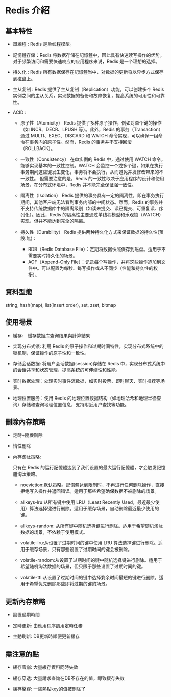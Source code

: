# Redis 介紹

## 基本特性

+ 單線程 : Redis 是单线程模型。

+ 記憶體存储：Redis 将数据存储在記憶體中，因此具有快速读写操作的优势。对于频繁访问和需要快速响应的应用程序来说，Redis 是一个理想的选择。

+ 持久化 : Redis 所有数据保存在記憶體当中，对数据的更新将以异步方式保存到磁盘上。

+ 主从复制 : Redis 提供了主从复制（Replication）功能，可以创建多个 Redis 实例之间的主从关系，实现数据的备份和故障恢复，提高系统的可用性和可靠性。

+ ACID :

    +  原子性（Atomicity）
    Redis 提供了多种原子操作，例如对单个键的操作（如 INCR、DECR、LPUSH 等）。此外，Redis 的事务（Transaction）通过 MULTI、EXEC、DISCARD 和 WATCH 命令实现，可以确保一组命令在事务内的原子性。然而，Redis 的事务并不支持回滚（ROLLBACK）。

    + 一致性（Consistency）
    在单实例的 Redis 中，通过使用 WATCH 命令，能够实现基本的一致性控制。WATCH 会监控一个或多个键，如果在执行事务期间这些键发生变化，事务将不会执行，从而避免并发修改带来的不一致性。 但需要注意的是，Redis 的一致性取决于应用程序的设计和使用场景，在分布式环境中，Redis 并不能完全保证强一致性。

    + 隔离性（Isolation）
    Redis 提供的事务具有一定的隔离性，即在事务执行期间，其他客户端无法看到事务内部的中间状态。然而，Redis 的事务并不支持传统数据库中的隔离级别（如读未提交、读已提交、可重复读、序列化）。因此，Redis 的隔离性主要通过单线程模型和乐观锁（WATCH）实现，但并不能达到完全的隔离。

    + 持久性（Durability）
    Redis 提供两种持久化方式来保证数据的持久性(預設:無)：
        + RDB（Redis Database File）：定期将数据快照保存到磁盘。适用于不需要实时持久化的场景。
        + AOF（Append-Only File）：记录每个写操作，并将这些操作追加到文件中。可以配置为每秒、每写操作或从不同步（性能和持久性的权衡）。

## 資料型態

string, hash(map), list(insert order), set, zset, bitmap

## 使用場景

+ 緩存:　缓存数据库查询结果與計算結果

+ 实现分布式锁: 利用 Redis 的原子操作和过期时间特性，实现分布式系统中的锁机制，保证操作的原子性和一致性。

+ 存储会话数据: 将用户会话数据(session)存储在 Redis 中，实现分布式系统中的会话共享和状态管理，提高系统的可伸缩性和性能。

+ 实时数据处理：处理实时事件流数据，如实时投票、即时聊天、实时推荐等场景。

+ 地理位置服务：使用 Redis 的地理位置数据结构（如地理哈希和地理半径查询）存储和查询地理位置信息，支持附近用户查找等功能。

## 刪除內存策略

+ 定時+隨機刪除

+ 惰性刪除

+ 內存淘汰策略: 

    只有在 Redis 的运行記憶體达到了我们设置的最大运行記憶體，才会触发記憶體淘汰策略。

    + noeviction:默认策略。記憶體达到限制时，不再进行任何删除操作，直接拒绝写入操作并返回错误。适用于那些希望确保数据不被删除的场景。

    + allkeys-lru:从所有键中使用 LRU（Least Recently Used，最近最少使用）算法选择键进行删除。适用于缓存场景，自动删除最近最少使用的键。

    + allkeys-random: 从所有键中随机选择键进行删除。适用于希望随机淘汰数据的场景，不依赖于使用模式。

    + volatile-lru:从设置了过期时间的键中使用 LRU 算法选择键进行删除。适用于缓存场景，只有那些设置了过期时间的键会被删除。

    + volatile-random:从设置了过期时间的键中随机选择键进行删除。适用于希望随机淘汰数据的场景，但只限于那些设置了过期时间的键。

    + volatile-ttl:从设置了过期时间的键中选择剩余时间最短的键进行删除。适用于希望优先删除那些即将过期的键的场景。

## 更新內存策略

+ 設置過期時間

+ 定時更新: 由應用程序調用定時任務

+ 主動刷新: DB更新時順便更新緩存

## 需注意的點

+ 緩存雪崩: 大量緩存資料同時失效

+ 緩存穿透: 大量請求查詢在DB不存在的值，導致緩存失效

+ 緩存擊穿: 一些熱點key的值被刪除了